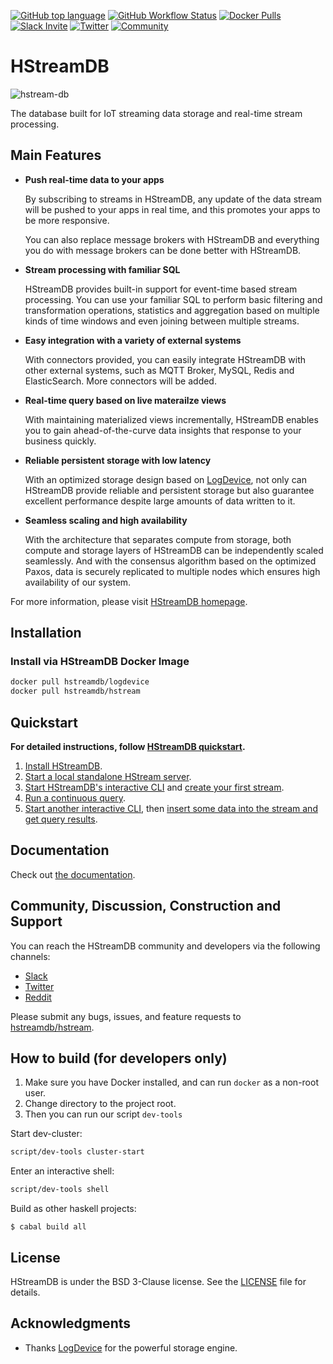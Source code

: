 [![GitHub top language](https://img.shields.io/github/languages/top/hstreamdb/hstream)](https://www.haskell.org/)
[![GitHub Workflow Status](https://img.shields.io/github/workflow/status/hstreamdb/hstream/CI)](https://github.com/hstreamdb/hstream/actions?query=workflow%3ACI)
[![Docker Pulls](https://img.shields.io/docker/pulls/hstreamdb/hstream)](https://hub.docker.com/r/hstreamdb/hstream)
[![Slack Invite](<https://slack-invite.hstream.io/badge.svg>)](https://slack-invite.hstream.io)
[![Twitter](https://img.shields.io/badge/Follow-HStreamDB-1DA1F2?logo=twitter)](https://twitter.com/HStreamDB)
[![Community](https://img.shields.io/badge/Community-HStreamDB-yellow?logo=github)](https://github.com/hstreamdb/hstream/discussions)

# HStreamDB

![hstream-db](https://cdn.jsdelivr.net/gh/hstreamdb/hstreamio-cdn@1.0.2/images/hstream-db.png)

The database built for IoT streaming data storage and real-time stream processing.

## Main Features

- __Push real-time data to your apps__

    By subscribing to streams in HStreamDB, any update of the data stream will be pushed to your apps in real time, and this promotes your apps to be more responsive.

    You can also replace message brokers with HStreamDB and everything you do with message brokers can be done better with HStreamDB.

- __Stream processing with familiar SQL__

    HStreamDB provides built-in support for event-time based stream processing. You can use your familiar SQL to perform basic filtering and transformation operations, statistics and aggregation based on multiple kinds of time windows and even joining between multiple streams.

- __Easy integration with a variety of external systems__

    With connectors provided, you can easily integrate HStreamDB with other external systems, such as MQTT Broker, MySQL, Redis and ElasticSearch. More connectors will be added.

- __Real-time query based on live materailze views__

    With maintaining materialized views incrementally, HStreamDB enables you to gain ahead-of-the-curve data insights that response to your business quickly.

- __Reliable persistent storage with low latency__

    With an optimized storage design based on [LogDevice](https://logdevice.io/), not only can HStreamDB provide reliable and persistent storage but also guarantee excellent performance despite large amounts of data written to it.

- __Seamless scaling and high availability__

    With the architecture that separates compute from storage, both compute and storage layers of HStreamDB can be independently scaled seamlessly. And with the consensus algorithm based on the optimized Paxos, data is securely replicated to multiple nodes which ensures high availability of our system.

For more information, please visit [HStreamDB homepage](https://hstream.io).

## Installation

### Install via HStreamDB Docker Image

```sh
docker pull hstreamdb/logdevice
docker pull hstreamdb/hstream
```

## Quickstart

**For detailed instructions, follow [HStreamDB quickstart](https://docs.hstream.io/start/quickstart-with-docker/).**

1. [Install HStreamDB](https://docs.hstream.io/start/quickstart-with-docker/#installation).
2. [Start a local standalone HStream server](https://docs.hstream.io/start/quickstart-with-docker/#start-a-local-standalone-hstream-server-in-docker).
3. [Start HStreamDB's interactive CLI](https://docs.hstream.io/start/quickstart-with-docker/#start-hstreamdbs-interactive-sql-cli) and [create your first stream](https://docs.hstream.io/start/quickstart-with-docker/#create-a-stream).
4. [Run a continuous query](https://docs.hstream.io/start/quickstart-with-docker/#run-a-continuous-query-over-the-stream).
5. [Start another interactive CLI](https://docs.hstream.io/start/quickstart-with-docker/#start-another-cli-session), then [insert some data into the stream and get query results](https://docs.hstream.io/start/quickstart-with-docker/#insert-data-into-the-stream).

## Documentation

Check out [the documentation](https://docs.hstream.io/).

## Community, Discussion, Construction and Support

You can reach the HStreamDB community and developers via the following channels:

- [Slack](https://slack-invite.hstream.io)
- [Twitter](https://twitter.com/HStreamDB)
- [Reddit](https://www.reddit.com/r/HStreamDB)

Please submit any bugs, issues, and feature requests to [hstreamdb/hstream](https://github.com/hstreamdb/hstream/issues).


## How to build (for developers only)

1. Make sure you have Docker installed, and can run `docker` as a non-root user.
2. Change directory to the project root.
3. Then you can run our script `dev-tools`

Start dev-cluster:

```sh
script/dev-tools cluster-start
```

Enter an interactive shell:

```sh
script/dev-tools shell
```

Build as other haskell projects:

```
$ cabal build all
```


## License

HStreamDB is under the BSD 3-Clause license. See the [LICENSE](https://github.com/hstreamdb/hstream/blob/master/LICENSE) file for details.

## Acknowledgments

- Thanks [LogDevice](https://logdevice.io/) for the powerful storage engine.
